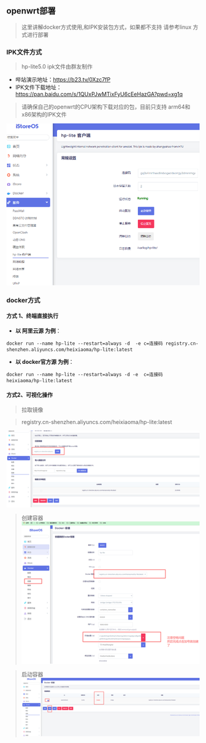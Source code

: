 

## openwrt部署
> 这里讲解docker方式使用,和IPK安装包方式，如果都不支持 请参考linux 方式进行部署

### IPK文件方式
> hp-lite5.0 ipk文件由群友制作
* 哔站演示地址：https://b23.tv/0Xzc7fP
* IPK文件下载地址：https://pan.baidu.com/s/1QUxPJwMTixFyU6cEeHazGA?pwd=xg1q
> 请确保自己的openwrt的CPU架构下载对应的包，目前只支持 arm64和x86架构的IPK文件


![img4.png](../../tech/openwrt/img4.png)



### docker方式

#### 方式 1、终端直接执行

* **以 阿里云源 为例**：

```
docker run --name hp-lite --restart=always -d  -e c=连接码 registry.cn-shenzhen.aliyuncs.com/heixiaoma/hp-lite:latest
```
* **以 docker官方源 为例**：


```
docker run --name hp-lite --restart=always -d -e  c=连接码 heixiaoma/hp-lite:latest
```

#### 方式2、可视化操作
> 拉取镜像

> registry.cn-shenzhen.aliyuncs.com/heixiaoma/hp-lite:latest

![img.png](../../tech/openwrt/img.png)

> 创建容器
![img.png](../../tech/openwrt/img2.png)

> 启动容器
![img.png](../../tech/openwrt/img3.png)
